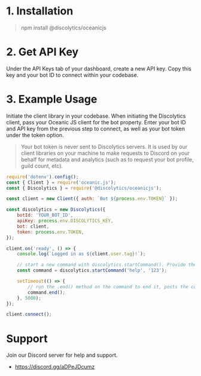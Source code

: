 # 1. Installation

> npm install @discolytics/oceanicjs

# 2. Get API Key

Under the API Keys tab of your dashboard, create a new API key. Copy this key and your bot ID to connect within your codebase.

# 3. Example Usage

Initiate the client library in your codebase. When initiating the Discolytics client, pass your Oceanic JS client for the bot property. Enter your bot ID and API key from the previous step to connect, as well as your bot token under the token option.

> Your bot token is never sent to Discolytics servers. It is used by our client libraries on your machine to make requests to Discord on your behalf for metadata and analytics (such as to request your bot profile, guild count, etc).

```js
require('dotenv').config();
const { Client } = require('oceanic.js');
const { Discolytics } = require('@discolytics/oceanicjs');

const client = new Client({ auth: `Bot ${process.env.TOKEN}` });

const discolytics = new Discolytics({
	botId: 'YOUR_BOT_ID',
	apiKey: process.env.DISCOLYTICS_KEY,
	bot: client,
	token: process.env.TOKEN,
});

client.on('ready', () => {
	console.log(`Logged in as ${client.user.tag}!`);

	// start a new command with discolytics.startCommand(). Provide the command name and user ID.
	const command = discolytics.startCommand('help', '123');

	setTimeout(() => {
		// run the .end() method on the command to end it, posts the command with the calculated duration
		command.end();
	}, 5000);
});

client.connect();
```

# Support

Join our Discord server for help and support.

- https://discord.gg/aDPeJDcumz
